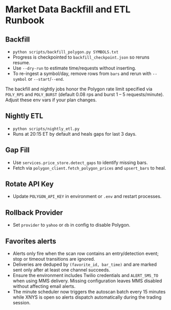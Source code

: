 # Market Data Backfill and ETL Runbook

## Backfill
- `python scripts/backfill_polygon.py SYMBOLS.txt`
- Progress is checkpointed to `backfill_checkpoint.json` so reruns resume.
- Use `--dry-run` to estimate time/requests without inserting.
- To re-ingest a symbol/day, remove rows from `bars` and rerun with `--symbol` or `--start`/`--end`.

The backfill and nightly jobs honor the Polygon rate limit specified via
`POLY_RPS` and `POLY_BURST` (default 0.08 rps and burst 1 – 5 requests/minute).
Adjust these env vars if your plan changes.

## Nightly ETL
- `python scripts/nightly_etl.py`
- Runs at 20:15 ET by default and heals gaps for last 3 days.

## Gap Fill
- Use `services.price_store.detect_gaps` to identify missing bars.
- Fetch via `polygon_client.fetch_polygon_prices` and `upsert_bars` to heal.

## Rotate API Key
- Update `POLYGON_API_KEY` in environment or `.env` and restart processes.

## Rollback Provider
- Set `provider` to `yahoo` or `db` in config to disable Polygon.

## Favorites alerts
- Alerts only fire when the scan row contains an entry/detection event; stop or
  timeout transitions are ignored.
- Deliveries are deduped by `(favorite_id, bar_time)` and are marked sent only
  after at least one channel succeeds.
- Ensure the environment includes Twilio credentials and `ALERT_SMS_TO` when
  using MMS delivery. Missing configuration leaves MMS disabled without
  affecting email alerts.
- The minute scheduler now triggers the autoscan batch every 15 minutes while
  XNYS is open so alerts dispatch automatically during the trading session.
